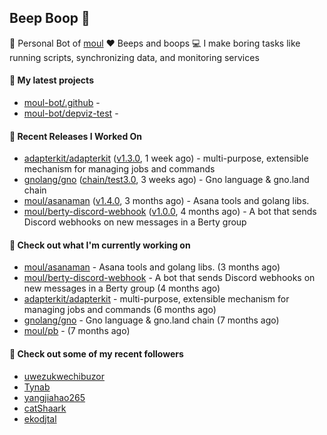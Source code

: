 ## Beep Boop 👋

:hammer: Personal Bot of [moul](https://github.com/moul)
:heart: Beeps and boops
:computer: I make boring tasks like running scripts, synchronizing data, and monitoring services





#### 🌱 My latest projects

- [moul-bot/.github](https://github.com/moul-bot/.github) - 
- [moul-bot/depviz-test](https://github.com/moul-bot/depviz-test) - 

#### 🔭 Recent Releases I Worked On
- [adapterkit/adapterkit](https://github.com/adapterkit/adapterkit) ([v1.3.0](https://github.com/adapterkit/adapterkit/releases/tag/v1.3.0), 1 week ago) - multi-purpose, extensible mechanism for managing jobs and commands
- [gnolang/gno](https://github.com/gnolang/gno) ([chain/test3.0](https://github.com/gnolang/gno/releases/tag/chain/test3.0), 3 weeks ago) - Gno language &amp; gno.land chain
- [moul/asanaman](https://github.com/moul/asanaman) ([v1.4.0](https://github.com/moul/asanaman/releases/tag/v1.4.0), 3 months ago) - Asana tools and golang libs.
- [moul/berty-discord-webhook](https://github.com/moul/berty-discord-webhook) ([v1.0.0](https://github.com/moul/berty-discord-webhook/releases/tag/v1.0.0), 4 months ago) - A bot that sends Discord webhooks on new messages in a Berty group


<h4>👷 Check out what I'm currently working on</h4>
<ul>

<li><a href="https://github.com/moul/asanaman">moul/asanaman</a> - Asana tools and golang libs. (3 months ago)</li>
<li><a href="https://github.com/moul/berty-discord-webhook">moul/berty-discord-webhook</a> - A bot that sends Discord webhooks on new messages in a Berty group (4 months ago)</li>
<li><a href="https://github.com/adapterkit/adapterkit">adapterkit/adapterkit</a> - multi-purpose, extensible mechanism for managing jobs and commands (6 months ago)</li>
<li><a href="https://github.com/gnolang/gno">gnolang/gno</a> - Gno language &amp; gno.land chain (7 months ago)</li>
<li><a href="https://github.com/moul/pb">moul/pb</a> -  (7 months ago)</li>
</ul>

<h4>👯 Check out some of my recent followers</h4>
<ul>

<li><a href="https://github.com/uwezukwechibuzor">uwezukwechibuzor</a>
<li><a href="https://github.com/Tynab">Tynab</a>
<li><a href="https://github.com/yangjiahao265">yangjiahao265</a>
<li><a href="https://github.com/catShaark">catShaark</a>
<li><a href="https://github.com/ekodjtal">ekodjtal</a>
</ul>
